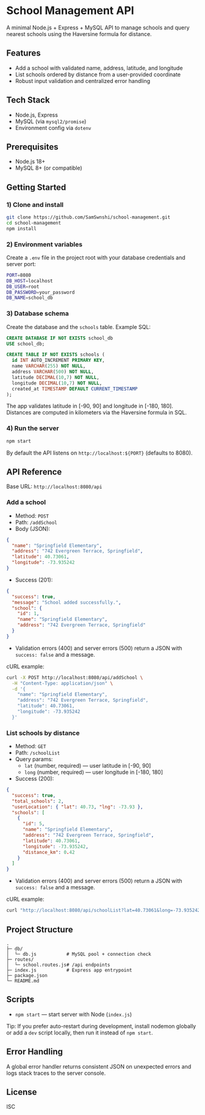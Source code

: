 # School Management API

A minimal Node.js + Express + MySQL API to manage schools and query nearest schools using the Haversine formula for distance.

## Features
- Add a school with validated name, address, latitude, and longitude
- List schools ordered by distance from a user-provided coordinate
- Robust input validation and centralized error handling

## Tech Stack
- Node.js, Express
- MySQL (via `mysql2/promise`)
- Environment config via `dotenv`

## Prerequisites
- Node.js 18+
- MySQL 8+ (or compatible)

## Getting Started

### 1) Clone and install
```bash
git clone https://github.com/SamSwnshi/school-management.git
cd school-management
npm install
```

### 2) Environment variables
Create a `.env` file in the project root with your database credentials and server port:
```bash
PORT=8080
DB_HOST=localhost
DB_USER=root
DB_PASSWORD=your_password
DB_NAME=school_db
```

### 3) Database schema
Create the database and the `schools` table. Example SQL:
```sql
CREATE DATABASE IF NOT EXISTS school_db 
USE school_db;

CREATE TABLE IF NOT EXISTS schools (
  id INT AUTO_INCREMENT PRIMARY KEY,
  name VARCHAR(255) NOT NULL,
  address VARCHAR(500) NOT NULL,
  latitude DECIMAL(10,7) NOT NULL,
  longitude DECIMAL(10,7) NOT NULL,
  created_at TIMESTAMP DEFAULT CURRENT_TIMESTAMP
);
```

The app validates latitude in [-90, 90] and longitude in [-180, 180]. Distances are computed in kilometers via the Haversine formula in SQL.

### 4) Run the server
```bash
npm start
```
By default the API listens on `http://localhost:${PORT}` (defaults to 8080).

## API Reference
Base URL: `http://localhost:8080/api`

### Add a school
- Method: `POST`
- Path: `/addSchool`
- Body (JSON):
```json
{
  "name": "Springfield Elementary",
  "address": "742 Evergreen Terrace, Springfield",
  "latitude": 40.73061,
  "longitude": -73.935242
}
```
- Success (201):
```json
{
  "success": true,
  "message": "School added successfully.",
  "school": {
    "id": 1,
    "name": "Springfield Elementary",
    "address": "742 Evergreen Terrace, Springfield"
  }
}
```
- Validation errors (400) and server errors (500) return a JSON with `success: false` and a message.

cURL example:
```bash
curl -X POST http://localhost:8080/api/addSchool \
  -H "Content-Type: application/json" \
  -d '{
    "name": "Springfield Elementary",
    "address": "742 Evergreen Terrace, Springfield",
    "latitude": 40.73061,
    "longitude": -73.935242
  }'
```

### List schools by distance
- Method: `GET`
- Path: `/schoolList`
- Query params:
  - `lat` (number, required) — user latitude in [-90, 90]
  - `long` (number, required) — user longitude in [-180, 180]
- Success (200):
```json
{
  "success": true,
  "total_schools": 2,
  "userLocation": { "lat": 40.73, "lng": -73.93 },
  "schools": [
    {
      "id": 5,
      "name": "Springfield Elementary",
      "address": "742 Evergreen Terrace, Springfield",
      "latitude": 40.73061,
      "longitude": -73.935242,
      "distance_km": 0.42
    }
  ]
}
```
- Validation errors (400) and server errors (500) return a JSON with `success: false` and a message.

cURL example:
```bash
curl "http://localhost:8080/api/schoolList?lat=40.73061&long=-73.935242"
```

## Project Structure
```
.
├─ db/
│  └─ db.js           # MySQL pool + connection check
├─ routes/
│  └─ school.routes.js# /api endpoints
├─ index.js           # Express app entrypoint
├─ package.json
└─ README.md
```

## Scripts
- `npm start` — start server with Node (`index.js`)

Tip: If you prefer auto-restart during development, install nodemon globally or add a `dev` script locally, then run it instead of `npm start`.

## Error Handling
A global error handler returns consistent JSON on unexpected errors and logs stack traces to the server console.

## License
ISC
